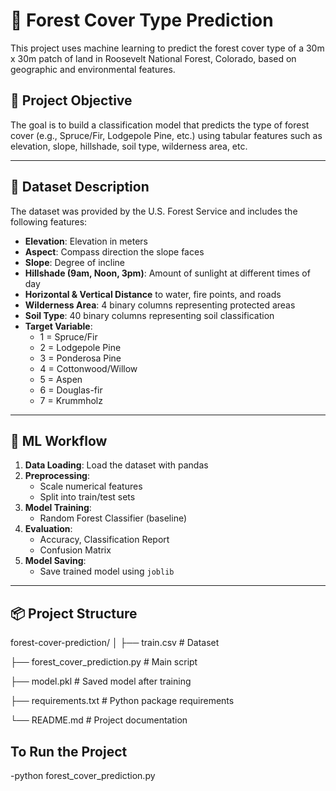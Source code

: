 # 🌲 Forest Cover Type Prediction

This project uses machine learning to predict the forest cover type of a 30m x 30m patch of land in Roosevelt National Forest, Colorado, based on geographic and environmental features.

## 📌 Project Objective

The goal is to build a classification model that predicts the type of forest cover (e.g., Spruce/Fir, Lodgepole Pine, etc.) using tabular features such as elevation, slope, hillshade, soil type, wilderness area, etc.

---

## 📁 Dataset Description

The dataset was provided by the U.S. Forest Service and includes the following features:

- **Elevation**: Elevation in meters
- **Aspect**: Compass direction the slope faces
- **Slope**: Degree of incline
- **Hillshade (9am, Noon, 3pm)**: Amount of sunlight at different times of day
- **Horizontal & Vertical Distance** to water, fire points, and roads
- **Wilderness Area**: 4 binary columns representing protected areas
- **Soil Type**: 40 binary columns representing soil classification
- **Target Variable**:
  - 1 = Spruce/Fir
  - 2 = Lodgepole Pine
  - 3 = Ponderosa Pine
  - 4 = Cottonwood/Willow
  - 5 = Aspen
  - 6 = Douglas-fir
  - 7 = Krummholz

---

## 🧠 ML Workflow

1. **Data Loading**: Load the dataset with pandas
2. **Preprocessing**:
   - Scale numerical features
   - Split into train/test sets
3. **Model Training**:
   - Random Forest Classifier (baseline)
4. **Evaluation**:
   - Accuracy, Classification Report
   - Confusion Matrix
5. **Model Saving**:
   - Save trained model using `joblib`

---

## 📦 Project Structure

forest-cover-prediction/
│
├── train.csv # Dataset

├── forest_cover_prediction.py # Main script

├── model.pkl # Saved model after training

├── requirements.txt # Python package requirements

└── README.md # Project documentation

## To Run the Project
 -python forest_cover_prediction.py
